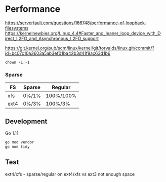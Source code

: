 # Performance
https://serverfault.com/questions/166748/performance-of-loopback-filesystems
https://kernelnewbies.org/Linux_4.4#Faster_and_leaner_loop_device_with_Direct_I.2FO_and_Asynchronous_I.2FO_support

https://git.kernel.org/pub/scm/linux/kernel/git/torvalds/linux.git/commit/?id=bc07c10a3603a5ab3ef01ba42b3d41f9ac63d1b6

```
chown -1:-1

```

### Sparse

|FS   | Sparse        | Regular    |
| --- | ------------- | ---------- |
|xfs  | 0%/1%         | 100%/100%  |
|ext4 | 0%/3%         | 100%/3%    |


## Development
Go 1.11
```bash
go mod vendor
go mod tidy
```

## Test
ext4/xfs - sparse/regular
on ext4/xfs vs ext3
not enough space
